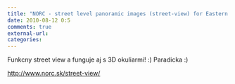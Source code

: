 ```yaml
---
title: "NORC - street level panoramic images (street-view) for Eastern and Central Europe"
date: 2010-08-12 0:5
comments: true
external-url:
categories:
---
```

Funkcny street view a funguje aj s 3D okuliarmi! :) Paradicka :)  


<http://www.norc.sk/street-view/>
